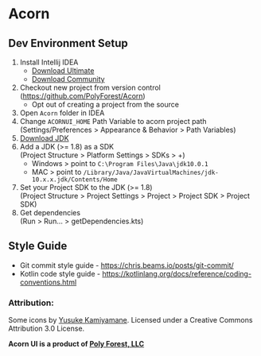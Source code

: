 # Acorn

## Dev Environment Setup
1. Install Intellij IDEA
    - [Download Ultimate](https://www.jetbrains.com/idea/download/download-thanks.html?platform=mac)
    - [Download Community](https://www.jetbrains.com/idea/download/download-thanks.html?platform=mac&code=IIC)
2. Checkout new project from version control  
   (https://github.com/PolyForest/Acorn)
    - Opt out of creating a project from the source
3. Open `Acorn` folder in IDEA
4. Change `ACORNUI_HOME` Path Variable to acorn project path  
   (Settings/Preferences > Appearance & Behavior > Path Variables)
5. [Download JDK](http://www.oracle.com/technetwork/java/javase/downloads/jre10-downloads-4417026.html)
6. Add a JDK (>= 1.8) as a SDK  
   (Project Structure > Platform Settings > SDKs > +)
    - Windows > point to `C:\Program Files\Java\jdk10.0.1`
    - MAC > point to `/Library/Java/JavaVirtualMachines/jdk-10.x.x.jdk/Contents/Home`
7. Set your Project SDK to the JDK (>= 1.8)  
   (Project Structure > Project Settings > Project > Project SDK > Project SDK)
8. Get dependencies  
   (Run > Run… > getDependencies.kts)

## Style Guide
- Git commit style guide - https://chris.beams.io/posts/git-commit/
- Kotlin code style guide - https://kotlinlang.org/docs/reference/coding-conventions.html





### Attribution:
Some icons by [Yusuke Kamiyamane](http://p.yusukekamiyamane.com/). Licensed under a Creative Commons Attribution 3.0 License.

**Acorn UI is a product of [Poly Forest, LLC](https://polyforest.com)**

